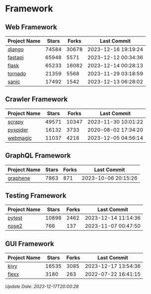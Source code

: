 # Framework

## Web Framework
| Project Name | Stars | Forks | Last Commit |
| ------------ | ----- | ----- | ----------- |
| [django](https://github.com/django/django) | 74584 | 30678 | 2023-12-16 19:19:24 |
| [fastapi](https://github.com/tiangolo/fastapi) | 65948 | 5571 | 2023-12-12 00:34:36 |
| [flask](https://github.com/pallets/flask) | 65233 | 16082 | 2023-12-14 00:28:13 |
| [tornado](https://github.com/tornadoweb/tornado) | 21359 | 5568 | 2023-11-29 03:18:59 |
| [sanic](https://github.com/sanic-org/sanic) | 17492 | 1542 | 2023-12-13 06:28:02 |

## Crawler Framework
| Project Name | Stars | Forks | Last Commit |
| ------------ | ----- | ----- | ----------- |
| [scrapy](https://github.com/scrapy/scrapy) | 49571 | 10347 | 2023-11-30 10:01:22 |
| [pyspider](https://github.com/binux/pyspider) | 16132 | 3733 | 2020-08-02 17:34:20 |
| [webmagic](https://github.com/code4craft/webmagic) | 11037 | 4216 | 2023-12-05 04:56:14 |

## GraphQL Framework
| Project Name | Stars | Forks | Last Commit |
| ------------ | ----- | ----- | ----------- |
| [graphene](https://github.com/graphql-python/graphene) | 7863 | 871 | 2023-10-06 20:15:26 |

## Testing Framework
| Project Name | Stars | Forks | Last Commit |
| ------------ | ----- | ----- | ----------- |
| [pytest](https://github.com/pytest-dev/pytest) | 10898 | 2462 | 2023-12-14 11:14:36 |
| [nose2](https://github.com/nose-devs/nose2) | 766 | 137 | 2023-11-07 00:47:50 |

## GUI Framework
| Project Name | Stars | Forks | Last Commit |
| ------------ | ----- | ----- | ----------- |
| [kivy](https://github.com/kivy/kivy) | 16535 | 3085 | 2023-12-17 13:54:36 |
| [flexx](https://github.com/flexxui/flexx) | 3180 | 263 | 2022-07-22 16:41:15 |

*Update Date: 2023-12-17T20:00:28*